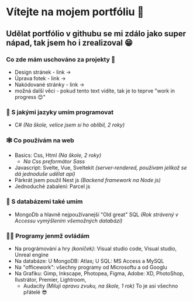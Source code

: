 # Vítejte na mojem portfóliu 📖
## Udělat portfólio v githubu se mi zdálo jako super nápad, tak jsem ho i zrealizoval 😁
### Co zde mám uschováno za projekty 👀
* Design stránek - link ->
* Úprava fotek - link ->
* Nakódované stránky - link ->
* možná další věci - pokud tento text vidíte, tak je to teprve "work in progress 😊"
### 💪 S jakými jazyky umím programovat
* C# *(Na škole, velice jsem si ho oblíbil, 2 roky)*
### 🕸️ Co používám na web
* Basics: Css, Html *(Na škole, 2 roky)*
  - *Na Css preformátor Sass*
* Javascript: Svelte, Vue, Sveltekit *(server-rendered, používam jelikož se dá jednoduše udělat api)*
* Párkrát jsem použil Nest js *(Backend framework na Node js)*
* Jednoduché zabalení: Parcel js
### 📅 S databázemi také umím
* MongoDb a hlavně nejpoužívanejší "Old great" SQL *(Rok strávený v Accessu vymýšlením všemožných databází)*
### 🧑‍💻 Programy jenmž ovládám 
* Na prográmování a hry *(koníček)*: Visual studio code, Visual studio, Unreal engine
* Na databáze: U MongoDB: Atlas; U SQL: MS Access a MySQL
* Na "officework": všechny programy od Microsoftu a od Googlu
* Na Grafiku: Gimp, Inkscape, Photopea, Figma, Adobe: XD, PhotoShop, Ilustrátor, Premier, Lightroom, 
  - Audacity *(Miluji opravu zvuku, na škole, 1 rok)*
To je asi všechno přátelé 😎
